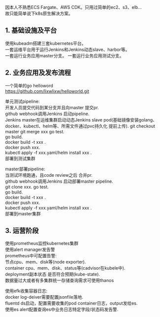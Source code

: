 因本人不熟悉ECS Fargate、AWS CDK。只用过简单的ec2、s3、elb...   
故只能简单说下k8s原生解决方案。

## 1. 基础设施及平台

使用kubeadm搭建三套kubernetes平台。   
一套运维平台用于运行Jenkins和Jenkins动态slave、harbor等。   
一套运行业务应用master分支。
一套运行业务应用测试分支。

## 2. 业务应用及发布流程   
一个简单的go helloword   
https://github.com/lixwlixw/helloworld.git

单元测试pipeline:   
开发人员提交代码到某分支并且向master 提交pr.      
github webhook调用Jenkins 启动pipeline.   
Jenkins master在运维集群启动动态Jenkins slave pod(基础镜像安装golang、docker、kubectl、helm等、所需文件通过pvc持久化 提前上传).
git checkout master
git merge xxx
go test.   
go build.   
docker build -t xxx .   
docker push xxx.      
kubectl apply -f xxx.yaml/helm install xxx .   
部署到测试集群
   
   
master部署pipeline:   
当测试环境跑通，且code review之后 合并pr.   
github webhook调用Jenkins 启动部署master pipeline.   
git clone xxx.
go test.   
go build.   
docker build -t xxx .   
docker push xxx.   
kubectl apply -f xxx.yaml/helm install xxx .   
部署到master集群   

## 3. 运营阶段   
使用prometheus监控kubernetes集群      
使用alert manager发告警   
prometheus中可配置告警:   
节点cpu、mem、disk等(node exporter).   
container cpu、mem、disk、status等(cadvisor在kubele中).   
deployment副本状态 是否符合预期(kube-state).   
数据量过大或者有多集群统一存储查询需求可使用thanos   

   
使用efk收集容器日志:   
docker log-deiver需要配置jsonfile落地.      
fluentd ds启动，配置需要收集的pod container日志，output发给es.   
使用es alert配置查询es中业务日志特定字段/状态码发告警.   

